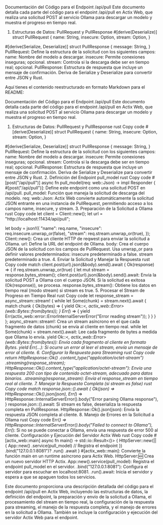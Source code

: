 Documentación del Código para el Endpoint /api/pull
Este documento detalla cada parte del código para el endpoint /api/pull en Actix Web, que realiza una solicitud POST al servicio Ollama para descargar un modelo y muestra el progreso en tiempo real.

1. Estructuras de Datos: PullRequest y PullResponse
   #[derive(Deserialize)]
   struct PullRequest {
   name: String,
   insecure: Option<bool>,
   stream: Option<bool>,
   }

#[derive(Serialize, Deserialize)]
struct PullResponse {
message: String,
}
PullRequest: Define la estructura de la solicitud con los siguientes campos:
name: Nombre del modelo a descargar.
insecure: Permite conexiones inseguras; opcional.
stream: Controla si la descarga debe ser en tiempo real; opcional.
PullResponse: Estructura de respuesta que incluye un mensaje de confirmación.
Deriva de Serialize y Deserialize para convertir entre JSON y Rust.


Aquí tienes el contenido reestructurado en formato Markdown para el README:

Documentación del Código para el Endpoint /api/pull
Este documento detalla cada parte del código para el endpoint /api/pull en Actix Web, que realiza una solicitud POST al servicio Ollama para descargar un modelo y muestra el progreso en tiempo real.

1. Estructuras de Datos: PullRequest y PullResponse
   rust
   Copy code
   #[derive(Deserialize)]
   struct PullRequest {
   name: String,
   insecure: Option<bool>,
   stream: Option<bool>,
   }

#[derive(Serialize, Deserialize)]
struct PullResponse {
message: String,
}
PullRequest: Define la estructura de la solicitud con los siguientes campos:
name: Nombre del modelo a descargar.
insecure: Permite conexiones inseguras; opcional.
stream: Controla si la descarga debe ser en tiempo real; opcional.
PullResponse: Estructura de respuesta que incluye un mensaje de confirmación.
Deriva de Serialize y Deserialize para convertir entre JSON y Rust.
2. Definición del Endpoint pull_model
   rust
   Copy code
   #[post("/api/pull")]
   async fn pull_model(req: web::Json<PullRequest>) -> impl Responder {
   #[post("/api/pull")]: Define este endpoint como una solicitud POST en /api/pull.
   pull_model: Función que maneja la solicitud de descarga del modelo.
   req: web::Json<PullRequest>: Actix Web convierte automáticamente la solicitud JSON entrante en una instancia de PullRequest, permitiendo acceso a los campos name, insecure, y stream.
3. Preparación de la Solicitud a Ollama
   rust
   Copy code
   let client = Client::new();
   let url = "http://localhost:11434/api/pull";

let body = json!({
"name": req.name,
"insecure": req.insecure.unwrap_or(false),
"stream": req.stream.unwrap_or(true),
});
Client::new(): Crea un cliente HTTP de reqwest para enviar la solicitud a Ollama.
url: Define la URL del endpoint de Ollama.
body: Crea el cuerpo JSON de la solicitud con los campos de PullRequest. Usa unwrap_or para definir valores predeterminados:
insecure predeterminado a false.
stream predeterminado a true.
4. Enviar la Solicitud y Manejar la Respuesta
   rust
   Copy code
   match client.post(url).json(&body).send().await {
   Ok(response) => {
   if req.stream.unwrap_or(true) {
   let mut stream = response.bytes_stream();
   client.post(url).json(&body).send().await: Envia la solicitud POST a Ollama con el cuerpo JSON.
   Si la solicitud es exitosa (Ok(response)), se procesa.
   response.bytes_stream(): Obtiene los datos en tiempo real (modo stream) si stream es true.
5. Procesar el Stream de Progreso en Tiempo Real
   rust
   Copy code
   let response_stream = async_stream::stream! {
   while let Some(chunk) = stream.next().await {
   match chunk {
   Ok(bytes) => {
   yield Ok::<_, actix_web::Error>(web::Bytes::from(bytes));
   }
   Err(_) => {
   yield Err(actix_web::error::ErrorInternalServerError("Error reading stream"));
   }
   }
   }
   };
   async_stream::stream!: Crea un stream asíncrono en el que cada fragmento de datos (chunk) se envía al cliente en tiempo real.
   while let Some(chunk) = stream.next().await: Lee cada fragmento de bytes a medida que Ollama lo envía.
   yield Ok::<_, actix_web::Error>(web::Bytes::from(bytes)): Envía cada fragmento al cliente en formato Bytes.
   yield Err(...): Si ocurre un error al leer el stream, envía un mensaje de error al cliente.
6. Configurar la Respuesta para Streaming
   rust
   Copy code
   return HttpResponse::Ok()
   .content_type("application/octet-stream")
   .streaming(response_stream);
   HttpResponse::Ok().content_type("application/octet-stream"): Envía una respuesta 200 con tipo de contenido octet-stream, adecuado para datos binarios.
   .streaming(response_stream): Envía el response_stream en tiempo real al cliente.
7. Manejar la Respuesta Completa (si stream es false)
   rust
   Copy code
   match response.json::<PullResponse>().await {
   Ok(json) => HttpResponse::Ok().json(json),
   Err(_) => HttpResponse::InternalServerError().body("Error parsing Ollama response"),
   }
   response.json::<PullResponse>().await: Si stream es false, deserializa la respuesta completa en PullResponse.
   HttpResponse::Ok().json(json): Envía la respuesta JSON completa al cliente.
8. Manejo de Errores en la Solicitud a Ollama
   rust
   Copy code
   Err(_) => HttpResponse::InternalServerError().body("Failed to connect to Ollama"),
   Err(_): Si no se puede conectar a Ollama, envía una respuesta de error 500 al cliente.
   Configuración y Ejecución del Servidor Actix Web
   rust
   Copy code
   #[actix_web::main]
   async fn main() -> std::io::Result<()> {
   HttpServer::new(|| {
   App::new()
   .service(pull_model) // Registra el endpoint
   })
   .bind("127.0.0.1:8081")?
   .run()
   .await
   }
   #[actix_web::main]: Convierte la función main en un runtime asíncrono para Actix Web.
   HttpServer::new: Crea un nuevo servidor HTTP Actix.
   App::new().service(pull_model): Registra el endpoint pull_model en el servidor.
   .bind("127.0.0.1:8081"): Configura el servidor para escuchar en localhost:8081.
   .run().await: Inicia el servidor y espera a que se apaguen todos los servicios.

Este documento proporciona una descripción detallada del código para el endpoint /api/pull en Actix Web, incluyendo las estructuras de datos, la definición del endpoint, la preparación y envío de la solicitud a Ollama, el procesamiento del stream en tiempo real, la configuración de la respuesta para streaming, el manejo de la respuesta completa, y el manejo de errores en la solicitud a Ollama. También se incluye la configuración y ejecución del servidor Actix Web para el endpoint.